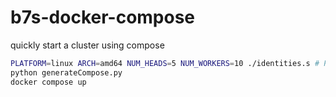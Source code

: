 # b7s-docker-compose
quickly start a cluster using compose



```bash
PLATFORM=linux ARCH=amd64 NUM_HEADS=5 NUM_WORKERS=10 ./identities.s # PLATFORM=darwin ARCH=arm64 NUM_HEADS=5 NUM_WORKERS=10 ./identities.s
python generateCompose.py
docker compose up
```
